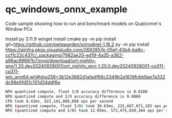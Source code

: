 # qc_windows_onnx_example
Code sample showing how to run and benchmark models on Qualcomm's Window PCs

Install py 3.11.9
winget install cmake
py -m pip install git+https://github.com/petewarden/onnx@rel-1.16.2
py -m pip install https://aiinfra.pkgs.visualstudio.com/2692857e-05ef-43b4-ba9c-ccf1c22c437c/_packaging/7982ae20-ed19-4a35-a362-a96ac99897b7/pypi/download/ort-nightly-qnn/1.20.dev20240928001/ort_nightly_qnn-1.20.0.dev20240928001-cp311-cp311-win_arm64.whl#sha256=3b12e3882d1afadf66c2349b2a167dfcbb9ae7a332dc98e0fd51c101d34ddf6e

```bash
NPU quantized compute, float I/O accuracy difference is 0.0100
NPU quantized compute and I/O accuracy difference is 0.0060
CPU took 8.42ms, 821,141,860,688 ops per second
NPU (quantized compute, float I/O) took 30.63ms, 225,667,671,183 ops per second
NPU (quantized compute and I/O) took 12.05ms, 573,475,650,364 ops per second
```